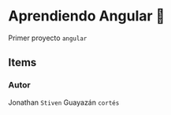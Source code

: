 # Aprendiendo Angular 🚀

Primer proyecto `angular`

## Items


### Autor

Jonathan `Stiven` Guayazán `cortés`